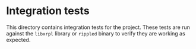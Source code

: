# Integration tests

This directory contains integration tests for the project. These tests are run
against the `libxrpl` library or `rippled` binary to verify they are working as
expected.
